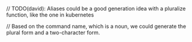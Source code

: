 // TODO(david): Aliases could be a good generation idea with a pluralize function, like the one in kubernetes

// Based on the command name, which is a noun, we could generate the plural form and a two-character form.
